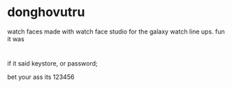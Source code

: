 # donghovutru
watch faces made with watch face studio for the galaxy watch line ups. fun it was
# 
if it said keystore, or password;
 
bet your ass its 123456
